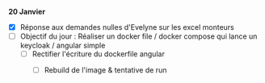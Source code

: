 **20 Janvier**
- [x] Réponse aux demandes nulles d'Evelyne sur les excel monteurs
- [ ] Objectif du jour : Réaliser un docker file / docker compose qui lance un keycloak / angular simple
    - [ ] Rectifier l'écriture du dockerfile angular
        - [ ] Rebuild de l'image & tentative de run
            